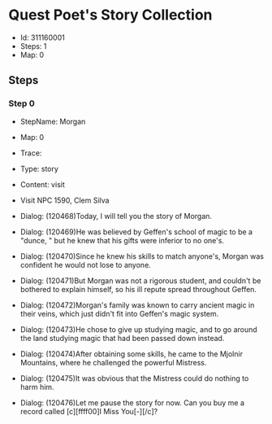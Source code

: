 # Quest Poet's Story Collection

- Id: 311160001
- Steps: 1
- Map: 0

## Steps

### Step 0
- StepName:  Morgan
- Map:  0
- Trace:  
- Type:  story
- Content:  visit
- Visit NPC 1590, Clem Silva

- Dialog: (120468)Today, I will tell you the story of Morgan.
- Dialog: (120469)He was believed by Geffen's school of magic to be a "dunce, " but he knew that his gifts were inferior to no one's. 
- Dialog: (120470)Since he knew his skills to match anyone's, Morgan was confident he would not lose to anyone. 
- Dialog: (120471)But Morgan was not a rigorous student, and couldn't be bothered to explain himself, so his ill repute spread throughout Geffen.
- Dialog: (120472)Morgan's family was known to carry ancient magic in their veins, which just didn't fit into Geffen's magic system.
- Dialog: (120473)He chose to give up studying magic, and to go around the land studying magic that had been passed down instead.
- Dialog: (120474)After obtaining some skills, he came to the Mjolnir Mountains, where he challenged the powerful Mistress.
- Dialog: (120475)It was obvious that the Mistress could do nothing to harm him.
- Dialog: (120476)Let me pause the story for now. Can you buy me a record called [c][ffff00]I Miss You[-][/c]?


